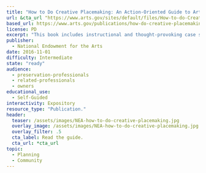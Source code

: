 ```yaml
---
title: "How to Do Creative Placemaking: An Action-Oriented Guide to Arts in Community Development"
url: &cta_url "https://www.arts.gov/sites/default/files/How-to-do-Creative-Placemaking.pdf"
based_url: https://www.arts.gov/publications/how-do-creative-placemaking
license: PD
excerpt: "This book includes instructional and thought-provoking case studies and essays from today’s leading thinkers in creative placemaking. It describes the diverse ways that arts organizations and artists can play an essential role in the success of communities across America."
publisher:
  - National Endowment for the Arts
date: 2016-11-01
difficulty: Intermediate
state: "ready"
audience:
  - preservation-professionals
  - related-professionals
  - owners
educational_use:
  - Self-Guided
interactivity: Expository
resource_type: "Publication."
header:
  teaser: /assets/images/NEA-how-to-do-creative-placemaking.jpg
  overlay_image: /assets/images/NEA-how-to-do-creative-placemaking.jpg
  overlay_filter: .5
  cta_label: Read the guide.
  cta_url: *cta_url
topic:
  - Planning
  - Community
---
```

